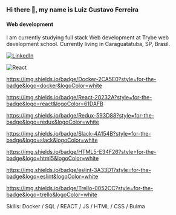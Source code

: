 ### Hi there 👋, my name is Luiz Gustavo Ferreira

#### Web development


I am currently studying full stack Web development at Trybe web development school. Currently living in Caraguatatuba, SP, Brasil.

<a href="[https://www.linkedin.com/in/luiz-gustavo-ferreira-gusferreira/]"><img alt="LinkedIn" src="https://img.shields.io/badge/LinkedIn-0077B5?style=for-the-badge&logo=linkedin&logoColor=white" /></a>

<a src="{https://img.shields.io/badge/Docker-2CA5E0?style=for-the-badge&logo=docker&logoColor=white}" ></a>

![React](https://img.shields.io/badge/react-%2320232a.svg?style=for-the-badge&logo=react&logoColor=%2361DAFB)

https://img.shields.io/badge/Docker-2CA5E0?style=for-the-badge&logo=docker&logoColor=white

https://img.shields.io/badge/React-20232A?style=for-the-badge&logo=react&logoColor=61DAFB

https://img.shields.io/badge/Redux-593D88?style=for-the-badge&logo=redux&logoColor=white

https://img.shields.io/badge/Slack-4A154B?style=for-the-badge&logo=slack&logoColor=white

https://img.shields.io/badge/HTML5-E34F26?style=for-the-badge&logo=html5&logoColor=white

https://img.shields.io/badge/eslint-3A33D1?style=for-the-badge&logo=eslint&logoColor=white

https://img.shields.io/badge/Trello-0052CC?style=for-the-badge&logo=trello&logoColor=white

Skills: Docker / SQL / REACT / JS / HTML / CSS / Bulma 
 





